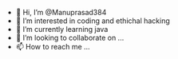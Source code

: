 - 👋 Hi, I’m @Manuprasad384
- 👀 I’m interested in coding and ethichal hacking
- 🌱 I’m currently learning java 
- 💞️ I’m looking to collaborate on ...
- 📫 How to reach me ...

<!---
Manuprasad384/Manuprasad384 is a ✨ special ✨ repository because its `README.md` (this file) appears on your GitHub profile.
You can click the Preview link to take a look at your changes.
--->
